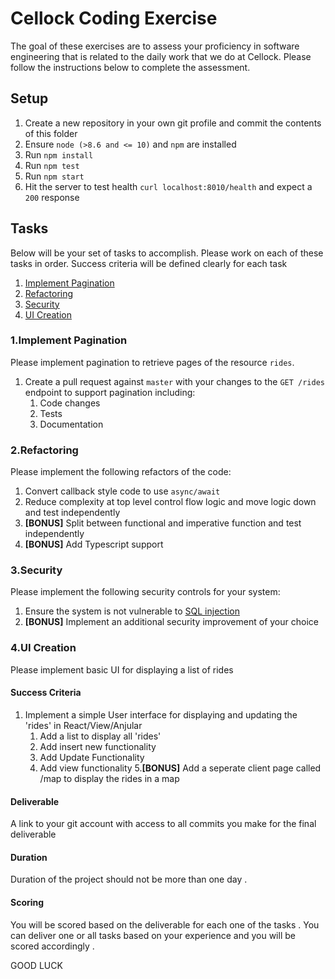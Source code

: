 # Cellock Coding Exercise

The goal of these exercises are to assess your proficiency in software engineering that is related to the daily work that we do at Cellock. Please follow the instructions below to complete the assessment.

## Setup

1. Create a new repository in your own git profile  and commit the contents of this folder
2. Ensure `node (>8.6 and <= 10)` and `npm` are installed
3. Run `npm install`
4. Run `npm test`
5. Run `npm start`
6. Hit the server to test health `curl localhost:8010/health` and expect a `200` response 

## Tasks

Below will be your set of tasks to accomplish. Please work on each of these tasks in order. Success criteria will be defined clearly for each task

1. [Implement Pagination](#implement-pagination)
2. [Refactoring](#refactoring)
3. [Security](#security)
4. [UI Creation](#ui-creation)

 

### 1.Implement Pagination

Please implement pagination to retrieve pages of the resource `rides`.

1. Create a pull request against `master` with your changes to the `GET /rides` endpoint to support pagination including:
    1. Code changes
    2. Tests
    3. Documentation
 
### 2.Refactoring

Please implement the following refactors of the code:

1. Convert callback style code to use `async/await`
2. Reduce complexity at top level control flow logic and move logic down and test independently
3. **[BONUS]** Split between functional and imperative function and test independently
4. **[BONUS]** Add Typescript support
 
### 3.Security

Please implement the following security controls for your system:

1. Ensure the system is not vulnerable to [SQL injection](https://www.owasp.org/index.php/SQL_Injection)
2. **[BONUS]** Implement an additional security improvement of your choice
 
### 4.UI Creation 

Please implement basic UI for displaying a list of rides 


#### Success Criteria

1. Implement a simple User interface for displaying and updating the 'rides' in React/View/Anjular 
    1. Add a list to display all 'rides'
    2. Add insert new functionality
    3. Add Update Functionality 
    4. Add view functionality
    5.**[BONUS]** Add a seperate client page called /map to display the rides in a map 

#### Deliverable

A link to your git account with access to all commits you make for the final deliverable 

#### Duration 

Duration of the project should not be more than one day . 

#### Scoring

You will be scored based on the deliverable for each one of the tasks . You can deliver  one or all tasks based on your experience and you will be scored accordingly .


GOOD LUCK



